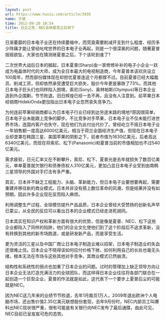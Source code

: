```yaml
---
layout: post
url: https://www.huxiu.com/article/3935
name: 于斌
time: 2012-09-20 10:54
title: 日企之危：NEC会继夏普之后倒下
---
```

日渐萎靡的日本电子业还在持续萎缩中，而究竟需要削减开支到什么程度、经历多少阵痛才能让曾经叱咤世界的日本电子业再起，则是一个很深奥的问题，随著夏普摇摇欲坠，大家也在猜测继夏普之后，下个该轮到谁了?

二次世界大战后日本的掘起，日本夏普(Sharp)由一家修修补补的电子小企业一跃成为电晶体时代的大师，成为全日本最大的电视制造商，今年夏普本该欢庆设立100周年，然而部份媒体现在却担忧夏普连这个月都撑不过。目前夏普已经大幅裁员、削减工资，但却依然承受遭受巨大损失，股价今年更是暴跌了73%。而其他日本电子巨头们也同样陷入困境，索尼(Sony)、奥林帕斯(Olympus)等日本企业造到外企围剿，节节败退。旧日辉煌已经一去不再，且没有人注意到。前苹果日本经销商HidekiOnda更加指出日本电子业忽然丧失竞争力。

为何连前苹果经销商都认为日本电子行业已经到达穷途末路的境地?原因很简单，日本电子业未能跟上竞争的脚步。不比竞争对手苹果，日本电子业不仅未能打进世界市场，连国内客户也失守，现在他们为此付出代价了。曾经屹立不摇日本电子业一年销售额一度高达6000亿美元，相当于荷兰全国经济生产值，但现在日本电子业却垄罩在韩国三星、美国苹果的阴影之下，前者市值为1630亿美元，后者高达6340亿美元，而现在将索尼、松下(Panasonic)和夏普当前的市值相加也不过540亿美元。

需求疲软，日元汇率又在不断攀升，索尼、松下、夏普光是去年就损失了数百亿美元，单单夏普就欠银行和债券债权人310亿美元，更加凸显日本电子业受到由南韩三星领导的外国对手打击有多严重。

其实，日本并不缺乏工程能力、头脑、革新能力，但日本电子业要想要再起，需要重建并移往新的商业模式。日本并非没有搭上数位革命的风潮，但是结果并没有如预期，因此许多企业现在反而陷入麻烦。

利用调整生产过程、全球模仿提升产品品质，日本企业曾经大受赞扬的创新名声早已蒙尘，从全民的反应可以看出日本的企业模式已经走进死胡同。

日本其实在知识产权和革新方面有很大的优势，但是像是夏普、NEC、松下这些企业都陷入了同样的陷阱，他们的企业文化使他们到了这个阶段后不追求革新，没有转换到其他的新市场跑道，或是研发新产品，而是享受生活。

更为灵活的三星以及中国厂商让日本电子制造业难以招架，日本电子制造业的失血还很难止住。日本企业不晓得该如何应付价格下挫，如何利用自己的长处也毫无头绪，根本无法在市场与这些其他对手竞争，其商业模式已然崩溃。

结构性和系统性的弱点也加重了日本企业的问题。过时的管理加上缺乏领导方向让日本企业无法打造充满活力的全球团队，而这样得日本企业往往将各部门联合在一起创造一个巨型企业，夏普的作法就是如此，这代表下一个要步上夏普后尘的可能就是NEC。

因为NEC这几年来的业绩节节败退，去年1月裁员1万人，2009年退出欧洲个人电脑市场，还出售价值2.35亿美元联想股份套现，去年9月份时，NEC内部员工叫爆料出NEC现状很严重，很有可能是有关银行向NEC发布了最后通牒，由此可见，NEC目前已呈岌岌可危的态势。

